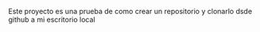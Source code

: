 Este proyecto es una prueba de como crear un repositorio y clonarlo dsde github a mi escritorio local
